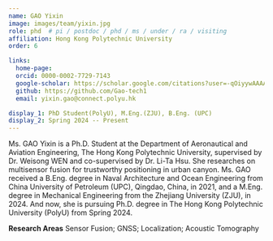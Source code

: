 ```yaml
---
name: GAO Yixin
image: images/team/yixin.jpg
role: phd  # pi / postdoc / phd / ms / under / ra / visiting
affiliation: Hong Kong Polytechnic University
order: 6

links:
  home-page: 
  orcid: 0000-0002-7729-7143
  google-scholar: https://scholar.google.com/citations?user=-qOiyywAAAAJ&hl=zh-CN
  github: https://github.com/Gao-tech1
  email: yixin.gao@connect.polyu.hk

display_1: PhD Student(PolyU), M.Eng.(ZJU), B.Eng. (UPC)
display_2: Spring 2024 -- Present
---
```


<!--  Add a short self introduction here -->
<!-- Like Research Areas -->

Ms. GAO Yixin is a Ph.D. Student at the Department of Aeronautical and Aviation Engineering, The Hong Kong Polytechnic University, supervised by Dr. Weisong WEN and co-supervised by Dr. Li-Ta Hsu. She researches on multisensor fusion for trustworthy positioning in urban canyon.
Ms. GAO received a B.Eng. degree in Naval Architecture and Ocean Engineering from China University of Petroleum (UPC), Qingdao, China, in 2021, and a M.Eng. degree in Mechanical Engineering from the Zhejiang University (ZJU), in 2024. And now, she is pursuing Ph.D. degree in The Hong Kong Polytechnic University (PolyU) from Spring 2024.

**Research Areas**
Sensor Fusion; GNSS; Localization; Acoustic Tomography
